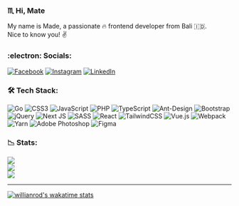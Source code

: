 ### :scorpius: Hi, Mate
My name is Made, a passionate :fire: frontend developer from Bali :indonesia:.<br>Nice to know you! :v:


### :electron: Socials:
[![Facebook](https://img.shields.io/badge/Facebook-%231877F2.svg?logo=Facebook&logoColor=white)](https://facebook.com/madeprimanegara) [![Instagram](https://img.shields.io/badge/Instagram-%23E4405F.svg?logo=Instagram&logoColor=white)](https://instagram.com/prima_negara) [![LinkedIn](https://img.shields.io/badge/LinkedIn-%230077B5.svg?logo=linkedin&logoColor=white)](https://linkedin.com/in/made-prima-negara) 

### :hammer_and_wrench: Tech Stack:
![Go](https://img.shields.io/badge/go-%2300ADD8.svg?style=flat&logo=go&logoColor=white) ![CSS3](https://img.shields.io/badge/css3-%231572B6.svg?style=flat&logo=css3&logoColor=white) ![JavaScript](https://img.shields.io/badge/javascript-%23323330.svg?style=flat&logo=javascript&logoColor=%23F7DF1E) ![PHP](https://img.shields.io/badge/php-%23777BB4.svg?style=flat&logo=php&logoColor=white) ![TypeScript](https://img.shields.io/badge/typescript-%23007ACC.svg?style=flat&logo=typescript&logoColor=white) ![Ant-Design](https://img.shields.io/badge/-AntDesign-%230170FE?style=flat&logo=ant-design&logoColor=white) ![Bootstrap](https://img.shields.io/badge/bootstrap-%23563D7C.svg?style=flat&logo=bootstrap&logoColor=white) ![jQuery](https://img.shields.io/badge/jquery-%230769AD.svg?style=flat&logo=jquery&logoColor=white) ![Next JS](https://img.shields.io/badge/Next-black?style=flat&logo=next.js&logoColor=white) ![SASS](https://img.shields.io/badge/SASS-hotpink.svg?style=flat&logo=SASS&logoColor=white) ![React](https://img.shields.io/badge/react-%2320232a.svg?style=flat&logo=react&logoColor=%2361DAFB) ![TailwindCSS](https://img.shields.io/badge/tailwindcss-%2338B2AC.svg?style=flat&logo=tailwind-css&logoColor=white) ![Vue.js](https://img.shields.io/badge/vuejs-%2335495e.svg?style=flat&logo=vuedotjs&logoColor=%234FC08D) ![Webpack](https://img.shields.io/badge/webpack-%238DD6F9.svg?style=flat&logo=webpack&logoColor=black) ![Yarn](https://img.shields.io/badge/yarn-%232C8EBB.svg?style=flat&logo=yarn&logoColor=white) ![Adobe Photoshop](https://img.shields.io/badge/adobephotoshop-%2331A8FF.svg?style=flat&logo=adobephotoshop&logoColor=white) 	![Figma](https://img.shields.io/badge/figma-%23F24E1E.svg?style=flat&logo=figma&logoColor=white)
### :chart_with_downwards_trend: Stats:
![](https://github-readme-stats.vercel.app/api?username=primanegara&theme=blueberry&hide_border=false&include_all_commits=true&count_private=true)<br/>
![](https://github-readme-streak-stats.herokuapp.com/?user=primanegara&theme=blueberry&hide_border=false)<br/>
![](https://github-readme-stats.vercel.app/api/top-langs/?username=primanegara&theme=blueberry&hide_border=false&include_all_commits=true&layout=compact)

<!--
## 🏆 GitHub Trophies
![](https://github-profile-trophy.vercel.app/?username=primanegara&theme=apprentice&no-frame=false&no-bg=false&margin-w=4)

### :trollface: Random Dev Meme
<img src="https://random-memer.herokuapp.com/" width="512px"/>
 -->
---
<!--
[![](https://visitcount.itsvg.in/api?id=primanegara&icon=0&color=12)](https://visitcount.itsvg.in) -->

<!--START_SECTION:waka-->
[![willianrod's wakatime stats](https://github-readme-stats.vercel.app/api/wakatime?username=primanegara)](https://github.com/primanegara/github-readme-stats)
<!--END_SECTION:waka-->
